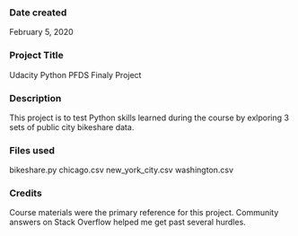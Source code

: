 ### Date created
February 5, 2020

### Project Title
Udacity Python PFDS Finaly Project

### Description
This project is to test Python skills learned during the course by exlporing 3 sets of public city bikeshare data.

### Files used
bikeshare.py
chicago.csv
new_york_city.csv
washington.csv

### Credits
Course materials were the primary reference for this project.
Community answers on Stack Overflow helped me get past several hurdles.
